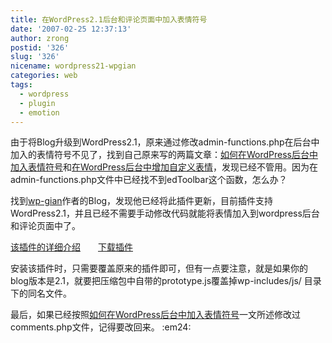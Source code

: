 ```yaml
---
title: 在WordPress2.1后台和评论页面中加入表情符号
date: '2007-02-25 12:37:13'
author: zrong
postid: '326'
slug: '326'
nicename: wordpress21-wpgian
categories: web
tags:
  - wordpress
  - plugin
  - emotion
---
```


由于将Blog升级到WordPress2.1，原来通过修改admin-functions.php在后台中加入的表情符号不见了，找到自己原来写的两篇文章：[如何在WordPress后台中加入表情符号](http://blog.zengrong.net/post/109.html)和[在WordPress后台中增加自定义表情](http://blog.zengrong.net/post/167.html)，发现已经不管用。因为在admin-functions.php文件中已经找不到edToolbar这个函数，怎么办？

找到[wp-gian](http://alexking.org/projects/wordpress/readme?project=wp-grins)作者的Blog，发现他已经将此插件更新，目前插件支持WordPress2.1，并且已经不需要手动修改代码就能将表情加入到wordpress后台和评论页面中了。

[该插件的详细介绍](http://alexking.org/projects/wordpress/readme?project=wp-grins)　　[下载插件](http://alexking.org/projects/wordpress/plugins/wp-grins.zip)

安装该插件时，只需要覆盖原来的插件即可，但有一点要注意，就是如果你的blog版本是2.1，就要把压缩包中自带的prototype.js覆盖掉wp-includes/js/
目录下的同名文件。

最后，如果已经按照[如何在WordPress后台中加入表情符号](http://blog.zengrong.net/post/109.html)一文所述修改过comments.php文件，记得要改回来。
:em24:

